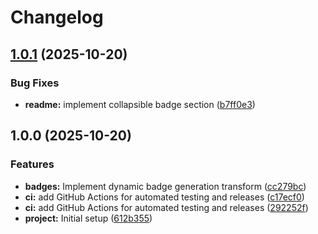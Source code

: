 # Changelog

## [1.0.1](https://github.com/ioncakephper/markdown-magic-transform-badges/compare/v1.0.0...v1.0.1) (2025-10-20)

### Bug Fixes

- **readme:** implement collapsible badge section ([b7ff0e3](https://github.com/ioncakephper/markdown-magic-transform-badges/commit/b7ff0e31263e3a5726caee6569c11069431542ec))

## 1.0.0 (2025-10-20)

### Features

- **badges:** Implement dynamic badge generation transform ([cc279bc](https://github.com/ioncakephper/markdown-magic-transform-badges/commit/cc279bc1757557933b83f6c8454fae1c82092c79))
- **ci:** add GitHub Actions for automated testing and releases ([c17ecf0](https://github.com/ioncakephper/markdown-magic-transform-badges/commit/c17ecf0ae8bec14bef228fb31a07d2fb24fcaea1))
- **ci:** add GitHub Actions for automated testing and releases ([292252f](https://github.com/ioncakephper/markdown-magic-transform-badges/commit/292252ffbd90f10e79d22f67377ba7cd35293643))
- **project:** Initial setup ([612b355](https://github.com/ioncakephper/markdown-magic-transform-badges/commit/612b355b0675087353caf0576c7e2910aa933a42))
